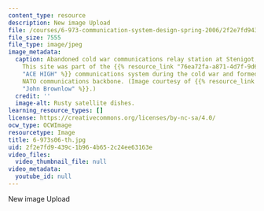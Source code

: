 ```yaml
---
content_type: resource
description: New image Upload
file: /courses/6-973-communication-system-design-spring-2006/2f2e7fd9439c1b964b652c24ee63163e_6-973s06-th.jpg
file_size: 7555
file_type: image/jpeg
image_metadata:
  caption: Abandoned cold war communications relay station at Stenigot, Lincolnshire.
    This site was part of the {{% resource_link "76ea72fa-a871-4d7f-9d6c-e773064afe55"
    "ACE HIGH" %}} communications system during the cold war and formed part of the
    NATO communications backbone. (Image courtesy of {{% resource_link "99112891-f60f-43a3-8cec-0b37741f19aa"
    "John Brownlow" %}}.)
  credit: ''
  image-alt: Rusty satellite dishes.
learning_resource_types: []
license: https://creativecommons.org/licenses/by-nc-sa/4.0/
ocw_type: OCWImage
resourcetype: Image
title: 6-973s06-th.jpg
uid: 2f2e7fd9-439c-1b96-4b65-2c24ee63163e
video_files:
  video_thumbnail_file: null
video_metadata:
  youtube_id: null
---
```

New image Upload